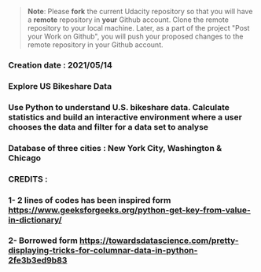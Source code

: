 >**Note**: Please **fork** the current Udacity repository so that you will have a **remote** repository in **your** Github account. Clone the remote repository to your local machine. Later, as a part of the project "Post your Work on Github", you will push your proposed changes to the remote repository in your Github account.

### Creation date : 2021/05/14

### Explore US Bikeshare Data

### Use Python to understand U.S. bikeshare data. Calculate statistics and build an interactive environment where a user chooses the data and filter for a data set to analyse

### Database of three cities : New York City, Washington & Chicago

### CREDITS :
### 1- 2 lines of codes has been inspired form https://www.geeksforgeeks.org/python-get-key-from-value-in-dictionary/
### 2- Borrowed form https://towardsdatascience.com/pretty-displaying-tricks-for-columnar-data-in-python-2fe3b3ed9b83
